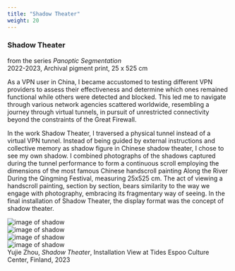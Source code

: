 ```yaml
---
title: "Shadow Theater"
weight: 20
---
```



### **Shadow Theater**   
from the series *Panoptic Segmentation*  
2022-2023, Archival pigment print, 25 x 525 cm


As a VPN user in China, I became accustomed to testing different VPN providers to assess their effectiveness and determine which ones remained functional while others were detected and blocked. This led me to navigate through various network agencies scattered worldwide, resembling a journey through virtual tunnels, in pursuit of unrestricted connectivity beyond the constraints of the Great Firewall.

In the work Shadow Theater, I traversed a physical tunnel instead of a virtual VPN tunnel. Instead of being guided by external instructions and collective memory as shadow figure in Chinese shadow theater, I chose to see my own shadow. I combined photographs of the shadows captured during the tunnel performance to form a continuous scroll employing the dimensions of the most famous Chinese handscroll painting Along the River During the Qingming Festival, measuring 25x525 cm. The act of viewing a handscroll painting, section by section, bears similarity to the way we engage with photography, embracing its fragmentary way of seeing. In the final installation of Shadow Theater, the display format was the concept of shadow theater.


![image of shadow](/images/QWERTY/E/shadowt-1.jpg)  
![image of shadow](/images/QWERTY/E/shadowt-2.jpg)  
![image of shadow](/images/QWERTY/E/shadowt-3.jpg)  
 ![image of shadow](/images/QWERTY/E/shadowt-4.jpg)  
Yujie Zhou, *Shadow Theater*, Installation View at Tides Espoo Culture Center, Finland, 2023 